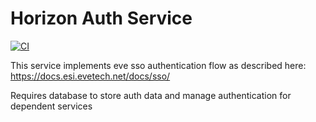 # Horizon Auth Service
[![CI](https://github.com/horizon-eve/auth/actions/workflows/doks.yml/badge.svg?branch=master)](https://github.com/horizon-eve/auth/actions/workflows/doks.yml)

This service implements eve sso authentication flow as described here: https://docs.esi.evetech.net/docs/sso/

Requires database to store auth data and manage authentication for dependent services

